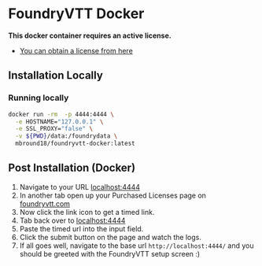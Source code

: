 # FoundryVTT Docker

**This docker container requires an active license.**

- [You can obtain a license from here](https://foundryvtt.com/purchase/)

## Installation Locally

### Running locally

```sh
docker run -rm  -p 4444:4444 \
  -e HOSTNAME="127.0.0.1" \
  -e SSL_PROXY="false" \
  -v ${PWD}/data:/foundrydata \
  mbround18/foundryvtt-docker:latest
```

## Post Installation (Docker)

1. Navigate to your URL [localhost:4444](http://localhost:4444/)
2. In another tab open up your Purchased Licenses page on [foundryvtt.com](https://foundryvtt.com/)
3. Now click the link icon to get a timed link.
4. Tab back over to [localhost:4444](http://localhost:4444/)
5. Paste the timed url into the input field.
6. Click the submit button on the page and watch the logs.
7. If all goes well, navigate to the base url `http://localhost:4444/` and you should be greeted with the FoundryVTT setup screen :)

